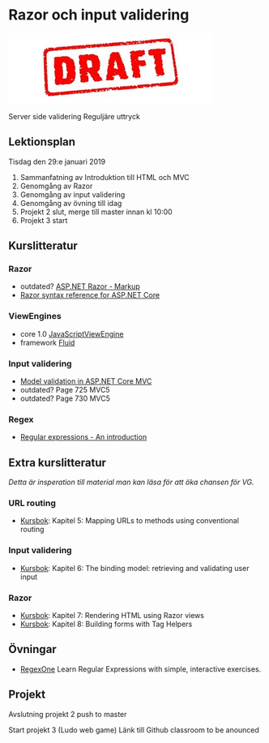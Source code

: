 # Razor och input validering

![Draft](draft.jpg)


Server side validering
Reguljäre uttryck

## Lektionsplan
Tisdag den 29:e januari 2019

1. Sammanfatning av Introduktion till HTML och MVC
1. Genomgång av Razor
1. Genomgång av input validering
1. Genomgång av övning till idag
1. Projekt 2 slut, merge till master innan kl 10:00
1. Projekt 3 start

## Kurslitteratur

### Razor
- outdated? [ASP.NET Razor - Markup](https://www.w3schools.com/asp/razor_intro.asp)
- [Razor syntax reference for ASP.NET Core](https://docs.microsoft.com/en-us/aspnet/core/mvc/views/razor?view=aspnetcore-2.2)

### ViewEngines
- core 1.0 [JavaScriptViewEngine](https://github.com/pauldotknopf/JavaScriptViewEngine)
- framework [Fluid](https://github.com/sebastienros/fluid)

### Input validering
- [Model validation in ASP.NET Core MVC](https://docs.microsoft.com/en-us/aspnet/core/mvc/models/validation?view=aspnetcore-2.2)
- outdated? Page 725 MVC5
- outdated? Page 730 MVC5

### Regex
- [Regular expressions - An introduction](https://www.aivosto.com/articles/regex.html)

## Extra kurslitteratur
*Detta är insperation till material man kan läsa för att öka chansen för VG.*

### URL routing
* [Kursbok](book.md): Kapitel 5: Mapping URLs to methods using conventional routing

### Input validering
* [Kursbok](book.md): Kapitel 6: The binding model: retrieving and validating user input

### Razor
* [Kursbok](book.md): Kapitel 7: Rendering HTML using Razor views
* [Kursbok](book.md): Kapitel 8: Building forms with Tag Helpers

## Övningar
- [RegexOne](https://regexone.com/) Learn Regular Expressions with simple, interactive exercises.

## Projekt
Avslutning projekt 2 push to master

Start projekt 3 (Ludo web game)
Länk till Github classroom to be anounced